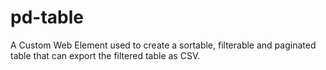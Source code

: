 # pd-table
A Custom Web Element used to create a sortable, filterable and  paginated table that can export the filtered table as CSV.
